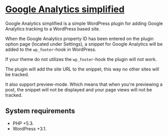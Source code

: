 # [Google Analytics simplified](https://github.com/raatiniemi/google-analytics-simplified/)

Google Analytics simplified is a simple WordPress plugin for adding Google Analytics tracking to a WordPress based site.

When the Google Analytics property ID has been entered on the plugin option page (located under Settings), a snippet for Google Analytics will be added to the `wp_footer`-hook in WordPress.

If your theme do not utilizes the `wp_footer`-hook the plugin will not work.

The plugin will add the site URL to the snippet, this way no other sites will be tracked.

It also support preview-mode. Which means that when you're previewing a post, the snippet will not be displayed and your page views will not be tracked.

## System requirements

* PHP +5.3.
* WordPress +3.1.